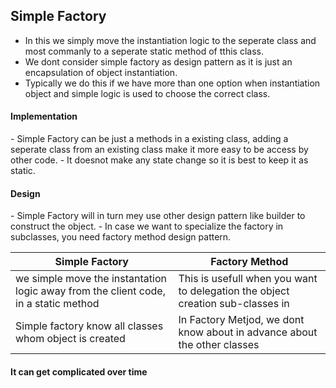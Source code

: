 <h2>Simple Factory</h2>

- In this we simply move the instantiation logic to the seperate class and most commanly to a seperate static method of tthis class.
- We dont consider simple factory as design  pattern as it is just an encapsulation of object instantiation.
- Typically we do this if we have more than one option when instantiation object and simple logic is used to choose the correct class.

<h4>Implementation</h4>
- Simple Factory can be just a methods in a existing class, adding a seperate class from an existing class make it more easy to be access by other code.
- It doesnot make any state change so it is best to keep it as static.

<h4>Design</h4>
- Simple Factory will in turn mey use other design pattern like builder to construct the object.
- In case we want to specialize the factory in subclasses, you need factory method design pattern.


<table>
  <thead>
    <th>Simple Factory</th>
    <th>Factory Method</th>
  </thead>
  <tbody>
    <tr>
      <td>we simple move the instantation logic away from the client code, in a static method</td>
      <td>This is usefull when you want to delegation the object creation sub-classes in </td>
    </tr>
    <tr>
      <td>Simple factory know all classes whom object is created </td>
      <td>In Factory Metjod, we dont know about in advance about the other classes</td>
    </tr>
  </table>
  


<h4> It can get complicated over time</h4>
